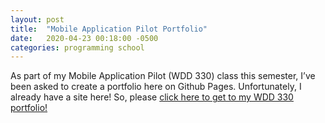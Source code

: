 ```yaml
---
layout: post
title:  "Mobile Application Pilot Portfolio"
date:   2020-04-23 00:18:00 -0500
categories: programming school
---
```


As part of my Mobile Application Pilot (WDD 330) class this semester, I’ve been asked to create a portfolio here on Github Pages. Unfortunately, I already have a site here! So, please [click here to get to my WDD 330 portfolio!](https://dmoster.github.io/byui/wdd330/)

